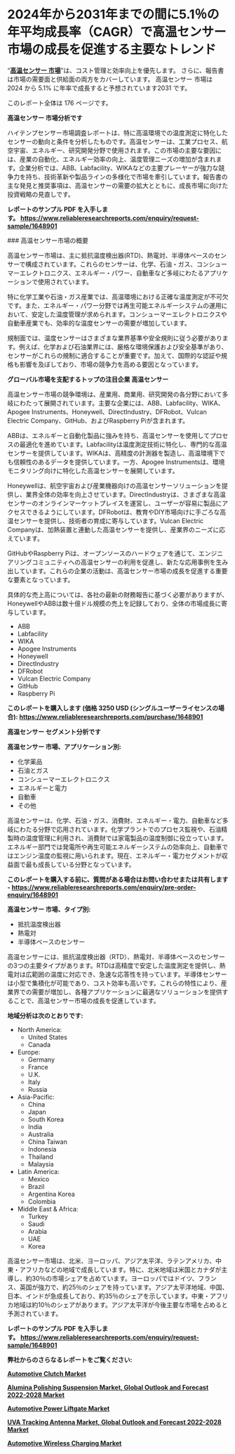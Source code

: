 <p><h1>2024年から2031年までの間に5.1％の年平均成長率（CAGR）で高温センサー市場の成長を促進する主要なトレンド</h1></p><p>&ldquo;<strong><a href="https://www.reliableresearchreports.com/high-temperature-sensors-market-r1648901?utm_campaign=107&utm_medium=9&utm_source=Github&utm_content=ia&utm_term=26122024&utm_id=high-temperature-sensors">高温センサー 市場</a></strong>&rdquo;は、コスト管理と効率向上を優先します。 さらに、報告書は市場の需要面と供給面の両方をカバーしています。 高温センサー 市場は 2024 から 5.1% に年率で成長すると予想されています2031 です。</p>
<p>このレポート全体は 176 ページです。</p>
<p><strong>高温センサー 市場分析です</strong></p>
<p><p>ハイテンプセンサー市場調査レポートは、特に高温環境での温度測定に特化したセンサーの動向と条件を分析したものです。高温センサーは、工業プロセス、航空宇宙、エネルギー、研究開発分野で使用されます。この市場の主要な要因には、産業の自動化、エネルギー効率の向上、温度管理ニーズの増加が含まれます。企業分析では、ABB、Labfacility、WIKAなどの主要プレーヤーが強力な競争力を持ち、技術革新や製品ラインの多様化で市場を牽引しています。報告書の主な発見と推奨事項は、高温センサーの需要の拡大とともに、成長市場に向けた投資戦略の見直しです。</p></p>
<p><strong>レポートのサンプル PDF を入手します。&nbsp;<a href="https://www.reliableresearchreports.com/enquiry/request-sample/1648901?utm_campaign=107&utm_medium=9&utm_source=Github&utm_content=ia&utm_term=26122024&utm_id=high-temperature-sensors">https://www.reliableresearchreports.com/enquiry/request-sample/1648901</a></strong></p>
<p><p>### 高温センサー市場の概要</p><p>高温センサー市場は、主に抵抗温度検出器(RTD)、熱電対、半導体ベースのセンサーで構成されています。これらのセンサーは、化学、石油・ガス、コンシューマーエレクトロニクス、エネルギー・パワー、自動車など多岐にわたるアプリケーションで使用されています。</p><p>特に化学工業や石油・ガス産業では、高温環境における正確な温度測定が不可欠です。また、エネルギー・パワー分野では再生可能エネルギーシステムの運用において、安定した温度管理が求められます。コンシューマーエレクトロニクスや自動車産業でも、効率的な温度センサーの需要が増加しています。</p><p>規制面では、温度センサーはさまざまな業界基準や安全規則に従う必要があります。例えば、化学および石油業界には、厳格な環境保護および安全基準があり、センサーがこれらの規制に適合することが重要です。加えて、国際的な認証や規格も影響を及ぼしており、市場の競争力を高める要因となっています。</p></p>
<p><strong>グローバル市場を支配するトップの注目企業 高温センサー</strong></p>
<p><p>高温センサー市場の競争環境は、産業用、商業用、研究開発の各分野において多岐にわたって展開されています。主要な企業には、ABB、Labfacility、WIKA、Apogee Instruments、Honeywell、DirectIndustry、DFRobot、Vulcan Electric Company、GitHub、およびRaspberry Piが含まれます。</p><p>ABBは、エネルギーと自動化製品に強みを持ち、高温センサーを使用してプロセスの最適化を進めています。Labfacilityは温度測定技術に特化し、専門的な高温センサーを提供しています。WIKAは、高精度の計測器を製造し、高温環境下でも信頼性のあるデータを提供しています。一方、Apogee Instrumentsは、環境モニタリング向けに特化した高温センサーを展開しています。</p><p>Honeywellは、航空宇宙および産業機器向けの高温センサーソリューションを提供し、業界全体の効率を向上させています。DirectIndustryは、さまざまな高温センサーのオンラインマーケットプレイスを運営し、ユーザーが容易に製品にアクセスできるようにしています。DFRobotは、教育やDIY市場向けに手ごろな高温センサーを提供し、技術者の育成に寄与しています。Vulcan Electric Companyは、加熱装置と連動した高温センサーを提供し、産業界のニーズに応えています。</p><p>GitHubやRaspberry Piは、オープンソースのハードウェアを通じて、エンジニアリングコミュニティへの高温センサーの利用を促進し、新たな応用事例を生み出しています。これらの企業の活動は、高温センサー市場の成長を促進する重要な要素となっています。</p><p>具体的な売上高については、各社の最新の財務報告に基づく必要がありますが、HoneywellやABBは数十億ドル規模の売上を記録しており、全体の市場成長に寄与しています。</p></p>
<p><ul><li>ABB</li><li>Labfacility</li><li>WIKA</li><li>Apogee Instruments</li><li>Honeywell</li><li>DirectIndustry</li><li>DFRobot</li><li>Vulcan Electric Company</li><li>GitHub</li><li>Raspberry Pi</li></ul></p>
<p><strong>このレポートを購入します (価格 3250 USD (シングルユーザーライセンスの場合):&nbsp;<a href="https://www.reliableresearchreports.com/purchase/1648901?utm_campaign=107&utm_medium=9&utm_source=Github&utm_content=ia&utm_term=26122024&utm_id=high-temperature-sensors">https://www.reliableresearchreports.com/purchase/1648901</a></strong></p>
<p><strong>高温センサー セグメント分析です</strong></p>
<p><strong>高温センサー 市場、アプリケーション別:</strong></p>
<p><ul><li>化学薬品</li><li>石油とガス</li><li>コンシューマーエレクトロニクス</li><li>エネルギーと電力</li><li>自動車</li><li>その他</li></ul></p>
<p><p>高温センサーは、化学、石油・ガス、消費財、エネルギー・電力、自動車など多岐にわたる分野で応用されています。化学プラントでのプロセス監視や、石油精製時の温度管理に利用され、消費財では家電製品の温度制御に役立っています。エネルギー部門では発電所や再生可能エネルギーシステムの効率向上、自動車ではエンジン温度の監視に用いられます。現在、エネルギー・電力セグメントが収益面で最も成長している分野となっています。</p></p>
<p><strong>このレポートを購入する前に、質問がある場合はお問い合わせまたは共有します - <a href="https://www.reliableresearchreports.com/enquiry/pre-order-enquiry/1648901?utm_campaign=107&utm_medium=9&utm_source=Github&utm_content=ia&utm_term=26122024&utm_id=high-temperature-sensors">https://www.reliableresearchreports.com/enquiry/pre-order-enquiry/1648901</a></strong></p>
<p><strong>高温センサー 市場、タイプ別:</strong></p>
<p><ul><li>抵抗温度検出器</li><li>熱電対</li><li>半導体ベースのセンサー</li></ul></p>
<p><p>高温センサーには、抵抗温度検出器（RTD）、熱電対、半導体ベースのセンサーの3つの主要タイプがあります。RTDは高精度で安定した温度測定を提供し、熱電対は広範囲の温度に対応でき、急速な応答性を持っています。半導体センサーは小型で集積化が可能であり、コスト効率も高いです。これらの特性により、産業界での需要が増加し、各種アプリケーションに最適なソリューションを提供することで、高温センサー市場の成長を促進しています。</p></p>
<p><strong>地域分析は次のとおりです:</strong></p>
<p><ul>
    <li>
        North America:
        <ul>
            <li>United States</li>
            <li>Canada</li>
        </ul>
    </li>
    <li>
        Europe:
        <ul>
            <li>Germany</li>
            <li>France</li>
            <li>U.K.</li>
            <li>Italy</li>
            <li>Russia</li>
        </ul>
    </li>
    <li>
        Asia-Pacific:
        <ul>
            <li>China</li>
            <li>Japan</li>
            <li>South Korea</li>
            <li>India</li>
            <li>Australia</li>
            <li>China Taiwan</li>
            <li>Indonesia</li>
            <li>Thailand</li>
            <li>Malaysia</li>
        </ul>
    </li>
    <li>
        Latin America:
        <ul>
            <li>Mexico</li>
            <li>Brazil</li>
            <li>Argentina Korea</li>
            <li>Colombia</li>
        </ul>
    </li>
    <li>
        Middle East & Africa:
        <ul>
            <li>Turkey</li>
            <li>Saudi</li>
            <li>Arabia</li>
            <li>UAE</li>
            <li>Korea</li>
        </ul>
    </li>
    </ul></p>
<p><p>高温センサー市場は、北米、ヨーロッパ、アジア太平洋、ラテンアメリカ、中東・アフリカなどの地域で成長しています。特に、北米地域は米国とカナダが主導し、約30％の市場シェアを占めています。ヨーロッパではドイツ、フランス、英国が強力で、約25％のシェアを持っています。アジア太平洋地域、中国、日本、インドが急成長しており、約35％のシェアを示しています。中東・アフリカ地域は約10％のシェアがあります。アジア太平洋が今後主要な市場を占めると予測されています。</p></p>
<p><strong>レポートのサンプル PDF を入手します。&nbsp;<a href="https://www.reliableresearchreports.com/enquiry/request-sample/1648901?utm_campaign=107&utm_medium=9&utm_source=Github&utm_content=ia&utm_term=26122024&utm_id=high-temperature-sensors">https://www.reliableresearchreports.com/enquiry/request-sample/1648901</a></strong></p>
<p><strong></strong></p>
<p><strong></strong></p>
<p><strong></strong></p>
<p><strong></strong></p>
<p><strong>弊社からのさらなるレポートをご覧ください:</strong></p>
<p><strong><p><a href="https://www.linkedin.com/pulse/a-mkt-nova-vc8zf?utm_campaign=107&utm_medium=9&utm_source=Github&utm_content=ia&utm_term=26122024&utm_id=high-temperature-sensors">Automotive Clutch Market</a></p><p><a href="https://github.com/arionmp/Market-Research-Report-List-5/blob/main/alumina-polishing-suspension-market-global-outlook-and-forecast-2022-2028-market.md?utm_campaign=107&utm_medium=9&utm_source=Github&utm_content=ia&utm_term=26122024&utm_id=high-temperature-sensors">Alumina Polishing Suspension Market, Global Outlook and Forecast 2022-2028 Market</a></p><p><a href="https://www.linkedin.com/pulse/c-glance-reports-anmec?utm_campaign=107&utm_medium=9&utm_source=Github&utm_content=ia&utm_term=26122024&utm_id=high-temperature-sensors">Automotive Power Liftgate Market</a></p><p><a href="https://github.com/petbigbeepjn/Market-Research-Report-List-1/blob/main/uva-tracking-antenna-market-global-outlook-and-forecast-2022-2028-market.md?utm_campaign=107&utm_medium=9&utm_source=Github&utm_content=ia&utm_term=26122024&utm_id=high-temperature-sensors">UVA Tracking Antenna Market, Global Outlook and Forecast 2022-2028 Market</a></p><p><a href="https://www.linkedin.com/pulse/a-mkt-nova-vc8zf?utm_campaign=107&utm_medium=9&utm_source=Github&utm_content=ia&utm_term=26122024&utm_id=high-temperature-sensors">Automotive Wireless Charging Market</a></p></strong></p>